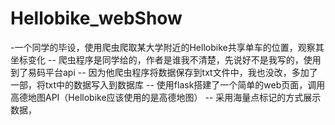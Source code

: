 # Hellobike_webShow
-一个同学的毕设，使用爬虫爬取某大学附近的Hellobike共享单车的位置，观察其坐标变化
-- 爬虫程序是同学给的，作者是谁我不清楚，先说好不是我写的，使用到了易码平台api
-- 因为他爬虫程序将数据保存到txt文件中，我也没改，多加了一部，将txt中的数据写入到数据库
-- 使用flask搭建了一个简单的web页面，调用高德地图API（Hellobike应该使用的是高德地图）
-- 采用海量点标记的方式展示数据，
